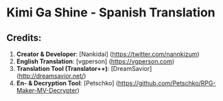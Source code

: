 # Kimi Ga Shine - Spanish Translation

## Credits:
1. **Creator & Developer**: [Nankidai] (https://twitter.com/nannkizum)
1. **English Translation**: [vgperson] (https://vgperson.com)
1. **Translation Tool (Translator++)**: [DreamSavior] (http://dreamsavior.net/)
1. **En- & Decryption Tool**: [Petschko] (https://github.com/Petschko/RPG-Maker-MV-Decrypter)